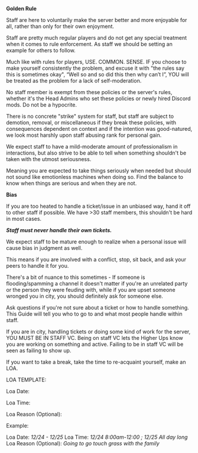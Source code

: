 **Golden Rule**

Staff are here to voluntarily make the server better and more enjoyable for all, rather than only for their own enjoyment.

Staff are pretty much regular players and do not get any special treatment when it comes to rule enforcement. As staff we should be setting an example for others to follow.

Much like with rules for players, USE. COMMON. SENSE. IF you choose to make yourself consistently the problem, and excuse it with "the rules say this is sometimes okay", “Well so and so did this then why can’t I”, YOU will be treated as the problem for a lack of self-moderation.

No staff member is exempt from these policies or the server's rules, whether it's the Head Admins who set these policies or newly hired Discord mods. Do not be a hypocrite.

There is no concrete "strike" system for staff, but staff are subject to demotion, removal, or miscellaneous if they break these policies, with consequences dependent on context and if the intention was good-natured, we look most harshly upon staff abusing rank for personal gain.

We expect staff to have a mild-moderate amount of professionalism in interactions, but also strive to be able to tell when something shouldn't be taken with the utmost seriousness.

Meaning you are expected to take things seriously when needed but should not sound like emotionless machines when doing so. Find the balance to know when things are serious and when they are not.


**Bias**


If you are too heated to handle a ticket/issue in an unbiased way, hand it off to other staff if possible. We have >30 staff members, this shouldn't be hard in most cases.

***Staff must never handle their own tickets.***

We expect staff to be mature enough to realize when a personal issue will cause bias in judgment as well.

This means if you are involved with a conflict, stop, sit back, and ask your peers to handle it for you.

There's a bit of nuance to this sometimes - If someone is flooding/spamming a channel it doesn't matter if you're an unrelated party or the person they were feuding with, while if you are upset someone wronged you in city, you should definitely ask for someone else.

Ask questions if you're not sure about a ticket or how to handle something. This Guide will tell you who to go to and what most people handle within staff.

If you are in city, handling tickets or doing some kind of work for the server, YOU MUST BE IN STAFF VC. Being on staff VC lets the Higher Ups know you are working on something and active. Failing to be in staff VC will be seen as failing to show up.

If you want to take a break, take the time to re-acquaint yourself, make an LOA. 

  

LOA TEMPLATE:

Loa Date:

Loa Time:

Loa Reason (Optional):

  

Example:

Loa Date: *12/24 - 12/25*
Loa Time: *12/24 8:00am-12:00 ; 12/25 All day long*
Loa Reason (Optional): *Going to go touch grass with the family*

